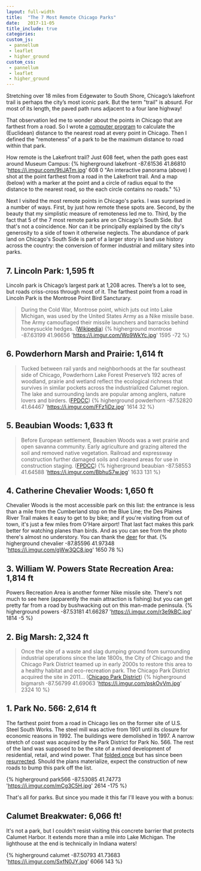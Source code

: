 ```yaml
---
layout: full-width
title:  "The 7 Most Remote Chicago Parks"
date:   2017-11-05
title_include: true
categories:
custom_js: 
 - pannellum
 - leaflet
 - higher_ground
custom_css:
 - pannellum
 - leaflet
 - higher_ground
---
```

Stretching over 18 miles from Edgewater to South Shore, Chicago’s lakefront trail is perhaps the city’s most iconic park. But the term "trail" is absurd. For most of its length, the paved path runs adjacent to a four lane highway!
<!--more-->

That observation led me to wonder about the points in Chicago that are farthest from a road. So I wrote a [computer program](https://github.com/potash/higher-ground) to calculate the (Euclidean) distance to the nearest road at every point in Chicago. Then I defined the "remoteness" of a park to be the maximum distance to road within that park.

How remote is the Lakefront trail? Just 608 feet, when the path goes east around Museum Campus:
{% higherground lakefront  -87.61536 41.86810 'https://i.imgur.com/9tiJATm.jpg' 608 0 "An interactive panorama (above) I shot at the point farthest from a road in the Lakefront trail. And a map (below) with a marker at the point and a circle of radius equal to the distance to the nearest road, so the each circle contains no roads." %}
<br/>

Next I visited the most remote points in Chicago's parks. I was surprised in a number of ways. First, by just how remote these spots are. Second, by the beauty that my simplistic measure of remoteness led me to. Third, by the fact that 5 of the 7 most remote parks are on Chicago's South Side. But that's not a coincidence. Nor can it be principally explained by the city's generosity to a side of town it otherwise neglects. The abundance of park land on Chicago's South Side is part of a larger story in land use history across the country: the conversion of former industrial and military sites into parks.

## 7. Lincoln Park: 1,595 ft
Lincoln park is Chicago’s largest park at 1,208 acres. There’s a lot to see, but roads criss-cross through most of it. The farthest point from a road in Lincoln Park is the Montrose Point Bird Sancturary.

> During the Cold War, Montrose point, which juts out into Lake Michigan, was used by the United States Army as a Nike missile base. The Army camouflaged their missile launchers and barracks behind honeysuckle hedges. ([Wikipedia](https://en.wikipedia.org/wiki/Lincoln_Park))
{% higherground montrose   -87.63199 41.96656 'https://i.imgur.com/Wo9WkYc.jpg' 1595 -72 %}

## 6. Powderhorn Marsh and Prairie: 1,614 ft
> Tucked between rail yards and neighborhoods at the far southeast side of Chicago, Powderhorn Lake Forest Preserve’s 192 acres of woodland, prairie and wetland reflect the ecological richness that survives in similar pockets across the industrialized Calumet region. The lake and surrounding lands are popular among anglers, nature lovers and birders. ([FPDCC](http://fpdcc.com/powderhorn-lake/))
{% higherground powderhorn -87.52820 41.64467 'https://i.imgur.com/FFz1iDz.jpg' 1614 32 %}

## 5. Beaubian Woods: 1,633 ft
> Before European settlement, Beaubien Woods was a wet prairie and open savanna community. Early agriculture and grazing altered the soil and removed native vegetation. Railroad and expressway construction further damaged soils and cleared areas for use in construction staging. ([FPDCC](http://fpdcc.com/beaubien-woods/))
{% higherground beaubian   -87.58553 41.64588 'https://i.imgur.com/BbhuS7w.jpg' 1633 131 %}

## 4. Catherine Chevalier Woods: 1,650 ft
Chevalier Woods is the most accessible park on this list: the entrance is less than a mile from the Cumberland stop on the Blue Line; the Des Plaines River Trail makes it easy to get to by bike; and if you're visiting from out of town, it's just a few miles from O'Hare airport! That last fact makes this park better for watching planes than birds. And as you can see from the photo there's almost no understory. You can thank the [deer](https://www.cityofchicago.org/content/dam/city/depts/zlup/Sustainable_Development/Publications/Chicago_Nature_and_Wildlife_Plan/Catherine_Chevalier_Woods_Forest_Preserve.pdf) for that.
{% higherground chevalier  -87.85596 41.97348 'https://i.imgur.com/gWw3QC8.jpg' 1650 78 %}

## 3. William W. Powers State Recreation Area: 1,814 ft
Powers Recreation Area is another former Nike missile site. There's not much to see here (apparently the main attraction is fishing) but you can get pretty far from a road by bushwacking out on this man-made peninsula.
{% higherground powers     -87.53181 41.66287 'https://i.imgur.com/r3e9kBC.jpg' 1814 -5 %}

## 2. Big Marsh: 2,324 ft
> Once the site of a waste and slag dumping ground from surrounding industrial operations since the late 1800s, the City of Chicago and the Chicago Park District teamed up in early 2000s to restore this area to a healthy habitat and eco-recreation park.  The Chicago Park District acquired the site in 2011... ([Chicago Park District](http://www.chicagoparkdistrict.com/parks/big-marsh-park-no564/))
{% higherground bigmarsh   -87.56799 41.69063 'https://i.imgur.com/pskOvVm.jpg' 2324 10 %}

## 1. Park No. 566: 2,614 ft
The farthest point from a road in Chicago lies on the former site of U.S. Steel South Works. The steel mill was active from 1901 until its closure for economic reasons in 1992. The buildings were demolished in 1997. A narrow stretch of coast was acquired by the Park District for Park No. 566. The rest of the land was supposed to be the site of a mixed development of residential, retail, and wind power. That [folded once](https://chicago.curbed.com/2016/3/1/11140996/chicago-lakeside-development-project-abandoned) but has since been [resurrected](https://chicago.curbed.com/2017/1/31/14445698/chicago-south-works-us-steel-new-development-plan). Should the plans materialize, expect the construction of new roads to bump this park off the list.

{% higherground park566    -87.53085 41.74773 'https://i.imgur.com/mCg3C5H.jpg' 2614 -175 %}


That's all for parks. But since you made it this far I'll leave you with a bonus:


## Calumet Breakwater: 6,066 ft!
It's not a park, but I couldn't resist visiting this concrete barrier that protects Calumet Harbor. It extends more than a mile into Lake Michigan. The lighthouse at the end is technically in Indiana waters!

{% higherground calumet    -87.50793 41.73683 'https://i.imgur.com/SxfN0JY.jpg' 6066 143 %}

